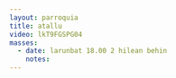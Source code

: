 ```yaml
---
layout: parroquia
title: atallu
video: lkT9FGSPG04
masses:
  - date: larunbat 18.00 2 hilean behin
    notes:
---
```


